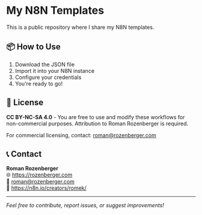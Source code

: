 # My N8N Templates

This is a public repository where I share my N8N templates.

## 📦 How to Use

1. Download the JSON file
2. Import it into your N8N instance  
3. Configure your credentials
4. You're ready to go!

## 📄 License

**CC BY-NC-SA 4.0** - You are free to use and modify these workflows for non-commercial purposes. Attribution to Roman Rozenberger is required. 

For commercial licensing, contact: roman@rozenberger.com

## 📞 Contact

**Roman Rozenberger**  
🌐 https://rozenberger.com  
📧 roman@rozenberger.com  
🔗 https://n8n.io/creators/romek/

---

*Feel free to contribute, report issues, or suggest improvements!*
